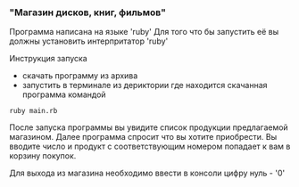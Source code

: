### "Магазин дисков, книг, фильмов"

Программа написана на языке 'ruby' 
Для того что бы запустить её вы должны установить интерпритатор 'ruby'

Инструкция запуска

- скачать программу из архива
- запустить в терминале из дериктории где находится скачанная программа командой
 
```
ruby main.rb

```
После запуска программы вы увидите список продукции предлагаемой магазином.
Далее программа спросит что вы хотите приобрести.
Вы вводите число и продукт с соответствующим номером попадает к вам в корзину покупок.

Для выхода из магазина необходимо ввести в консоли цифру нуль - '0'
